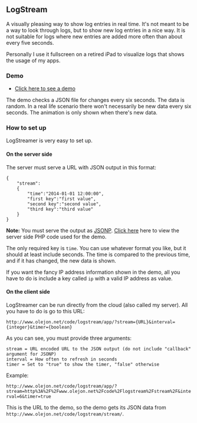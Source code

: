 ## LogStream

A visually pleasing way to show log entries in real time. It's not meant to be a way to look through logs, but to show new log entries in a nice way. It is not suitable for logs where new entries are added more often than about every five seconds.

Personally I use it fullscreen on a retired iPad to visualize logs that shows the usage of my apps.

### Demo

* [Click here to see a demo](http://www.olejon.net/code/logstream/app/?stream=http%3A%2F%2Fwww.olejon.net%2Fcode%2Flogstream%2Fstream%2F&interval=6&timer=true)

The demo checks a JSON file for changes every six seconds. The data is random. In a real life scenario there won't necessarily be new data every six seconds. The animation is only shown when there's new data.

### How to set up

LogStreamer is very easy to set up.

#### On the server side

The server must serve a URL with JSON output in this format:

```
{
	"stream":
	{
		"time":"2014-01-01 12:00:00",
		"first key":"first value",
		"second key":"second value",
		"third key":"third value"
	}
}
```

**Note:** You must serve the output as [JSONP](http://en.wikipedia.org/wiki/JSONP). [Click here](http://www.olejon.net/code/logstream/stream/php.txt) here to view the server side PHP code used for the demo.

The only required key is `time`. You can use whatever format you like, but it should at least include seconds. The time is compared to the previous time, and if it has changed, the new data is shown.

If you want the fancy IP address information shown in the demo, all you have to do is include a key called `ip` with a valid IP address as value.

#### On the client side

LogStreamer can be run directly from the cloud (also called my server). All you have to do is go to this URL:

`http://www.olejon.net/code/logstream/app/?stream={URL}&interval={integer}&timer={boolean}`

As you can see, you must provide three arguments:

```
stream = URL encoded URL to the JSON output (do not include "callback" argument for JSONP)
interval = How often to refresh in seconds
timer = Set to "true" to show the timer, "false" otherwise
```

Example:

`http://www.olejon.net/code/logstream/app/?stream=http%3A%2F%2Fwww.olejon.net%2Fcode%2Flogstream%2Fstream%2F&interval=6&timer=true`

This is the URL to the demo, so the demo gets its JSON data from `http://www.olejon.net/code/logstream/stream/`. 
